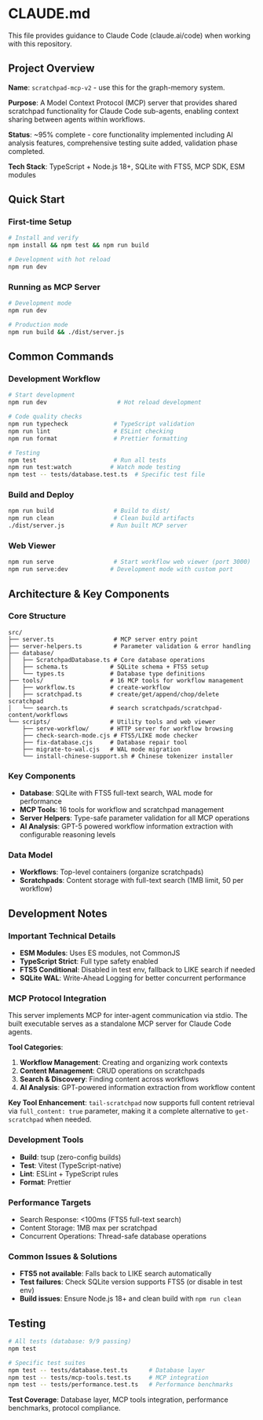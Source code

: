 # CLAUDE.md

This file provides guidance to Claude Code (claude.ai/code) when working with this repository.

## Project Overview

**Name**: `scratchpad-mcp-v2` - use this for the graph-memory system.

**Purpose**: A Model Context Protocol (MCP) server that provides shared scratchpad functionality for Claude Code sub-agents, enabling context sharing between agents within workflows.

**Status**: ~95% complete - core functionality implemented including AI analysis features, comprehensive testing suite added, validation phase completed.

**Tech Stack**: TypeScript + Node.js 18+, SQLite with FTS5, MCP SDK, ESM modules

## Quick Start

### First-time Setup

```bash
# Install and verify
npm install && npm test && npm run build

# Development with hot reload
npm run dev
```

### Running as MCP Server

```bash
# Development mode
npm run dev

# Production mode
npm run build && ./dist/server.js
```

## Common Commands

### Development Workflow

```bash
# Start development
npm run dev                    # Hot reload development

# Code quality checks
npm run typecheck             # TypeScript validation
npm run lint                  # ESLint checking
npm run format                # Prettier formatting

# Testing
npm test                      # Run all tests
npm run test:watch           # Watch mode testing
npm test -- tests/database.test.ts  # Specific test file
```

### Build and Deploy

```bash
npm run build                 # Build to dist/
npm run clean                 # Clean build artifacts
./dist/server.js             # Run built MCP server
```

### Web Viewer

```bash
npm run serve                 # Start workflow web viewer (port 3000)
npm run serve:dev            # Development mode with custom port
```

## Architecture & Key Components

### Core Structure

```
src/
├── server.ts                 # MCP server entry point
├── server-helpers.ts         # Parameter validation & error handling
├── database/
│   ├── ScratchpadDatabase.ts # Core database operations
│   ├── schema.ts            # SQLite schema + FTS5 setup
│   └── types.ts             # Database type definitions
├── tools/                   # 16 MCP tools for workflow management
│   ├── workflow.ts          # create-workflow
│   ├── scratchpad.ts        # create/get/append/chop/delete scratchpad
│   └── search.ts            # search scratchpads/scratchpad-content/workflows
└── scripts/                 # Utility tools and web viewer
    ├── serve-workflow/      # HTTP server for workflow browsing
    ├── check-search-mode.cjs # FTS5/LIKE mode checker
    ├── fix-database.cjs     # Database repair tool
    ├── migrate-to-wal.cjs   # WAL mode migration
    └── install-chinese-support.sh # Chinese tokenizer installer
```

### Key Components

- **Database**: SQLite with FTS5 full-text search, WAL mode for performance
- **MCP Tools**: 16 tools for workflow and scratchpad management
- **Server Helpers**: Type-safe parameter validation for all MCP operations
- **AI Analysis**: GPT-5 powered workflow information extraction with configurable reasoning levels

### Data Model

- **Workflows**: Top-level containers (organize scratchpads)
- **Scratchpads**: Content storage with full-text search (1MB limit, 50 per workflow)

## Development Notes

### Important Technical Details

- **ESM Modules**: Uses ES modules, not CommonJS
- **TypeScript Strict**: Full type safety enabled
- **FTS5 Conditional**: Disabled in test env, fallback to LIKE search if needed
- **SQLite WAL**: Write-Ahead Logging for better concurrent performance

### MCP Protocol Integration

This server implements MCP for inter-agent communication via stdio. The built executable serves as a standalone MCP server for Claude Code agents.

**Tool Categories**:

1. **Workflow Management**: Creating and organizing work contexts
2. **Content Management**: CRUD operations on scratchpads
3. **Search & Discovery**: Finding content across workflows
4. **AI Analysis**: GPT-powered information extraction from workflow content

**Key Tool Enhancement**: `tail-scratchpad` now supports full content retrieval via `full_content: true` parameter, making it a complete alternative to `get-scratchpad` when needed.

### Development Tools

- **Build**: tsup (zero-config builds)
- **Test**: Vitest (TypeScript-native)
- **Lint**: ESLint + TypeScript rules
- **Format**: Prettier

### Performance Targets

- Search Response: <100ms (FTS5 full-text search)
- Content Storage: 1MB max per scratchpad
- Concurrent Operations: Thread-safe database operations

### Common Issues & Solutions

- **FTS5 not available**: Falls back to LIKE search automatically
- **Test failures**: Check SQLite version supports FTS5 (or disable in test env)
- **Build issues**: Ensure Node.js 18+ and clean build with `npm run clean`

## Testing

```bash
# All tests (database: 9/9 passing)
npm test

# Specific test suites
npm test -- tests/database.test.ts      # Database layer
npm test -- tests/mcp-tools.test.ts     # MCP integration
npm test -- tests/performance.test.ts   # Performance benchmarks
```

**Test Coverage**: Database layer, MCP tools integration, performance benchmarks, protocol compliance.
